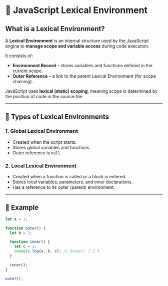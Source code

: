 # 📘 JavaScript Lexical Environment

## What is a Lexical Environment?

A **Lexical Environment** is an internal structure used by the JavaScript engine to **manage scope and variable access** during code execution.

It consists of:
- **Environment Record** – stores variables and functions defined in the current scope.
- **Outer Reference** – a link to the parent Lexical Environment (for scope chaining).

JavaScript uses **lexical (static) scoping**, meaning scope is determined by the position of code in the source file.

---

## 🔢 Types of Lexical Environments

### 1. Global Lexical Environment
- Created when the script starts.
- Stores global variables and functions.
- Outer reference is `null`.

### 2. Local Lexical Environment
- Created when a function is called or a block is entered.
- Stores local variables, parameters, and inner declarations.
- Has a reference to its outer (parent) environment.

---

## 📌 Example

```js
let a = 1;

function outer() {
  let b = 2;

  function inner() {
    let c = 3;
    console.log(a, b, c); // Output: 1 2 3
  }

  inner();
}

outer();
